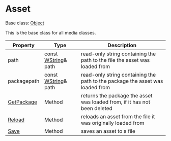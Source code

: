 # Asset

Base class: [Object](Object.md)

This is the base class for all media classes.

| Property | Type | Description |
| --- | --- | --- |
| path | const [WString](WString.md)& path | read-only string containing the path to the file the asset was loaded from |
| packagepath | const [WString](WString.md)& path | read-only string containing the path to the package the asset was loaded from |
| [GetPackage](Asset_GetPackage.md) | Method | returns the package the asset was loaded from, if it has not been deleted |
| [Reload](Asset_Reload.md) | Method | reloads an asset from the file it was originally loaded from |
| [Save](Asset_Save.md) | Method | saves an asset to a file |
